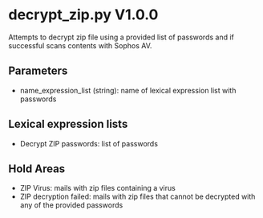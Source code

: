 decrypt_zip.py V1.0.0
=====================

Attempts to decrypt zip file using a provided list of passwords and if successful scans contents with Sophos AV.

## Parameters
* name_expression_list (string): name of lexical expression list with passwords

## Lexical expression lists
* Decrypt ZIP passwords: list of passwords

## Hold Areas
* ZIP Virus: mails with zip files containing a virus
* ZIP decryption failed: mails with zip files that cannot be decrypted with any of the provided passwords
